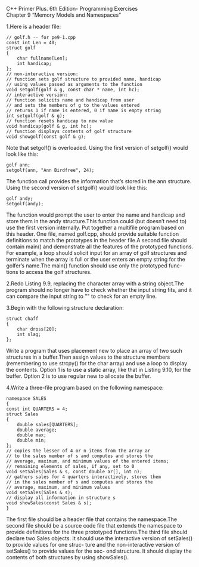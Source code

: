C++ Primer Plus. 6th Edition- Programming Exercises  
Chapter 9 “Memory Models and
Namespaces”

1.Here is a header file:

```
// golf.h -- for pe9-1.cpp
const int Len = 40;
struct golf
{
    char fullname[Len];
    int handicap;
};
// non-interactive version:
// function sets golf structure to provided name, handicap
// using values passed as arguments to the function
void setgolf(golf & g, const char * name, int hc);
// interactive version:
// function solicits name and handicap from user
// and sets the members of g to the values entered
// returns 1 if name is entered, 0 if name is empty string
int setgolf(golf & g);
// function resets handicap to new value
void handicap(golf & g, int hc);
// function displays contents of golf structure
void showgolf(const golf & g);
```

Note that setgolf() is overloaded. Using the first version of setgolf() would
look like this:

```
golf ann;
setgolf(ann, "Ann Birdfree", 24);
```

The function call provides the information that’s stored in the ann structure. Using
the second version of setgolf() would look like this:

```
golf andy;
setgolf(andy);
```

The function would prompt the user to enter the name and handicap and store
them in the andy structure.This function could (but doesn’t need to) use the first
version internally.
Put together a multifile program based on this header. One file, named golf.cpp,
should provide suitable function definitions to match the prototypes in the header
file.A second file should contain main() and demonstrate all the features of the
prototyped functions. For example, a loop should solicit input for an array of golf
structures and terminate when the array is full or the user enters an empty string
for the golfer’s name.The main() function should use only the prototyped func-
tions to access the golf structures.

2.Redo Listing 9.9, replacing the character array with a string object.The program
should no longer have to check whether the input string fits, and it can compare
the input string to "" to check for an empty line.

3.Begin with the following structure declaration:

```
struct chaff
{
    char dross[20];
    int slag;
};
```

Write a program that uses placement new to place an array of two such structures in
a buffer.Then assign values to the structure members (remembering to use
strcpy() for the char array) and use a loop to display the contents. Option 1 is to
use a static array, like that in Listing 9.10, for the buffer. Option 2 is to use regular
new to allocate the buffer.

4.Write a three-file program based on the following namespace:

```
namespace SALES
{
const int QUARTERS = 4;
struct Sales
{
    double sales[QUARTERS];
    double average;
    double max;
    double min;
};
// copies the lesser of 4 or n items from the array ar
// to the sales member of s and computes and stores the
// average, maximum, and minimum values of the entered items;
// remaining elements of sales, if any, set to 0
void setSales(Sales & s, const double ar[], int n);
// gathers sales for 4 quarters interactively, stores them
// in the sales member of s and computes and stores the
// average, maximum, and minimum values
void setSales(Sales & s);
// display all information in structure s
void showSales(const Sales & s);
}
```

The first file should be a header file that contains the namespace.The second file
should be a source code file that extends the namespace to provide definitions for
the three prototyped functions.The third file should declare two Sales objects. It
should use the interactive version of setSales() to provide values for one struc-
ture and the non-interactive version of setSales() to provide values for the sec-
ond structure. It should display the contents of both structures by using
showSales().
